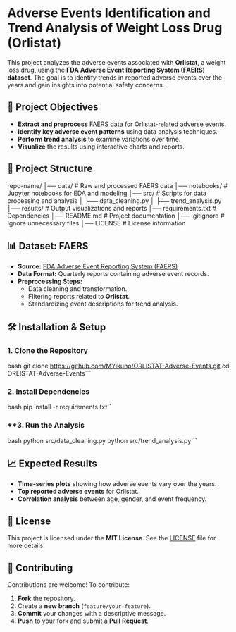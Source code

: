 # Adverse Events Identification and Trend Analysis of Weight Loss Drug (Orlistat)

This project analyzes the adverse events associated with **Orlistat**, a weight loss drug, using the **FDA Adverse Event Reporting System (FAERS) dataset**. The goal is to identify trends in reported adverse events over the years and gain insights into potential safety concerns.

## 📌 Project Objectives
- **Extract and preprocess** FAERS data for Orlistat-related adverse events.
- **Identify key adverse event patterns** using data analysis techniques.
- **Perform trend analysis** to examine variations over time.
- **Visualize** the results using interactive charts and reports.

## 📂 Project Structure
repo-name/ │── data/ # Raw and processed FAERS data │── notebooks/ # Jupyter notebooks for EDA and modeling │── src/ # Scripts for data processing and analysis │ ├── data_cleaning.py │ ├── trend_analysis.py │── results/ # Output visualizations and reports │── requirements.txt # Dependencies │── README.md # Project documentation │── .gitignore # Ignore unnecessary files │── LICENSE # License information

## 📊 Dataset: FAERS
- **Source:** [FDA Adverse Event Reporting System (FAERS)](https://www.fda.gov/drugs/questions-and-answers-fda-adverse-event-reporting-system-faers)
- **Data Format:** Quarterly reports containing adverse event records.
- **Preprocessing Steps:**
  - Data cleaning and transformation.
  - Filtering reports related to **Orlistat**.
  - Standardizing event descriptions for trend analysis.

## 🛠 Installation & Setup
### **1. Clone the Repository**
 bash
 git clone https://github.com/MYikuno/ORLISTAT-Adverse-Events.git
 cd ORLISTAT-Adverse-Events```

### **2. Install Dependencies**
 bash
 pip install -r requirements.txt``
### **3. Run the Analysis
 bash
 python src/data_cleaning.py
 python src/trend_analysis.py```

## 📈 Expected Results
- **Time-series plots** showing how adverse events vary over the years.
- **Top reported adverse events** for Orlistat.
- **Correlation analysis** between age, gender, and event frequency.

## 📝 License
This project is licensed under the **MIT License**. See the [LICENSE](LICENSE) file for more details.

## 🤝 Contributing
Contributions are welcome! To contribute:
1. **Fork** the repository.
2. Create a **new branch** (`feature/your-feature`).
3. **Commit** your changes with a descriptive message.
4. **Push** to your fork and submit a **Pull Request**.

